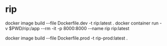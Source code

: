 # rip
docker image build --file Dockerfile.dev -t rip:latest .
docker container run -v $PWD/rip:/app --rm -it -p 8000:8000 --name rip rip:latest

docker image build --file Dockerfile.prod -t rip-prod:latest .
